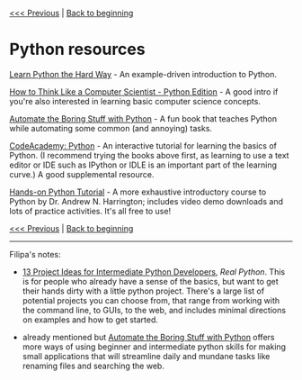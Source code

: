 [<<< Previous](11-introspection.md) | [Back to beginning](../README.md)

# Python resources

[Learn Python the Hard Way](http://learnpythonthehardway.org/book/) - An example-driven introduction to Python.

[How to Think Like a Computer Scientist - Python Edition](https://runestone.academy/runestone/static/thinkcspy/index.html) - A good intro if you're also interested in learning basic computer science concepts.

[Automate the Boring Stuff with Python](https://automatetheboringstuff.com/) - A fun book that teaches Python while automating some common (and annoying) tasks.

[CodeAcademy: Python](https://www.codecademy.com/learn/learn-python-3) - An interactive tutorial for learning the basics of Python. (I recommend trying the books above first, as learning to use a text editor or IDE such as IPython or IDLE is an important part of the learning curve.) A good supplemental resource. 

[Hands-on Python Tutorial](https://anh.cs.luc.edu/python/hands-on/3.1/handsonHtml/index.html) - A more exhaustive introductory course to Python by Dr. Andrew N. Harrington; includes video demo downloads and lots of practice activities. It's all free to use!

[<<< Previous](11-introspection.md) | [Back to beginning](../README.md)


***
Filipa's notes: 

- [13 Project Ideas for Intermediate Python Developers](https://realpython.com/intermediate-python-project-ideas/), *Real Python*. This is for people who already have a sense of the basics, but want to get their hands dirty with a little python project. There's a large list of potential projects you can choose from, that range from working with the command line, to GUIs, to the web, and includes minimal directions on examples and how to get started. 

- already mentioned but [Automate the Boring Stuff with Python](https://automatetheboringstuff.com/) offers more ways of using beginner and intermediate python skills for making small applications that will streamline daily and mundane tasks like renaming files and searching the web. 